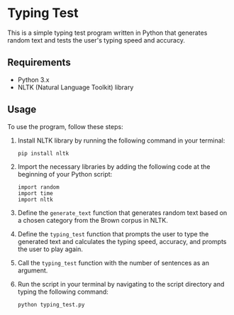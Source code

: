 # Typing Test

This is a simple typing test program written in Python that generates random text and tests the user's typing speed and accuracy.

## Requirements

- Python 3.x
- NLTK (Natural Language Toolkit) library

## Usage

To use the program, follow these steps:

1. Install NLTK library by running the following command in your terminal:

    ```
    pip install nltk
    ```

2. Import the necessary libraries by adding the following code at the beginning of your Python script:

    ```
    import random
    import time
    import nltk
    ```

3. Define the `generate_text` function that generates random text based on a chosen category from the Brown corpus in NLTK.

4. Define the `typing_test` function that prompts the user to type the generated text and calculates the typing speed, accuracy, and prompts the user to play again.

5. Call the `typing_test` function with the number of sentences as an argument.

6. Run the script in your terminal by navigating to the script directory and typing the following command:

    ```
    python typing_test.py
    ```

